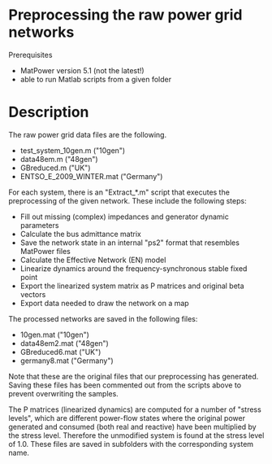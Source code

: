 # Preprocessing the raw power grid networks

Prerequisites
- MatPower version 5.1  (not the latest!)
- able to run Matlab scripts from a given folder

# Description

The raw power grid data files are the following.
- test_system_10gen.m ("10gen")
- data48em.m ("48gen")
- GBreduced.m ("UK")
- ENTSO_E_2009_WINTER.mat ("Germany")

For each system, there is an "Extract_*.m" script that executes the preprocessing of the given network.
These include the following steps:
- Fill out missing (complex) impedances and generator dynamic parameters
- Calculate the bus admittance matrix
- Save the network state in an internal "ps2" format that resembles MatPower files
- Calculate the Effective Network (EN) model
- Linearize dynamics around the frequency-synchronous stable fixed point
- Export the linearized system matrix as P matrices and original beta vectors
- Export data needed to draw the network on a map

The processed networks are saved in the following files:
- 10gen.mat ("10gen")
- data48em2.mat ("48gen")
- GBreduced6.mat ("UK")
- germany8.mat ("Germany")

Note that these are the original files that our preprocessing has generated.
Saving these files has been commented out from the scripts above to prevent overwriting the samples.

The P matrices (linearized dynamics) are computed for a number of "stress levels", which are
different power-flow states where the original power generated and consumed (both real and reactive) have been
multiplied by the stress level. Therefore the unmodified system is found at the stress level of 1.0.
These files are saved in subfolders with the corresponding system name.